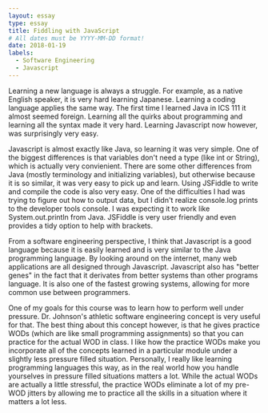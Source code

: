 ```yaml
---
layout: essay
type: essay
title: Fiddling with JavaScript
# All dates must be YYYY-MM-DD format!
date: 2018-01-19
labels:
  - Software Engineering
  - Javascript
---
```


Learning a new language is always a struggle. For example, as a native English speaker, it is very hard learning Japanese. Learning a coding language applies the same way. The first time I learned Java in ICS 111 it almost seemed foreign. Learning all the quirks about programming and learning all the syntax made it very hard. Learning Javascript now however, was surprisingly very easy. 

Javascript is almost exactly like Java, so learning it was very simple. One of the biggest differences is that variables don't need a type (like int or String), which is actually very convienient. There are some other differences from Java (mostly terminology and initializing variables), but otherwise because it is so similar, it was very easy to pick up and learn. Using JSFiddle to write and compile the code is also very easy. One of the difficulties I had was trying to figure out how to output data, but I didn't realize console.log prints to the developer tools console. I was expecting it to work like System.out.println from Java. JSFiddle is very user friendly and even provides a tidy option to help with brackets. 

From a software engineering perspective, I think that Javascript is a good language because it is easily learned and is very similar to the Java programming language. By looking around on the internet, many web applications are all designed through Javascript. Javascript also has "better genes" in the fact that it derivates from better systems than other programs language. It is also one of the fastest growing systems, allowing for more common use between programmers.

One of my goals for this course was to learn how to perform well under pressure. Dr. Johnson's athletic software engineering concept is very useful for that. The best thing about this concept however, is that he gives practice WODs (which are like small programming assignments) so that you can practice for the actual WOD in class. I like how the practice WODs make you incorporate all of the concepts learned in a particular module under a slightly less pressure filled situation. Personally, I really like learning programming languages this way, as in the real world how you handle yourselves in pressure filled situations matters a lot. While the actual WODs are actually a little stressful, the practice WODs eliminate a lot of my pre-WOD jitters by allowing me to practice all the skills in a situation where it matters a lot less.

